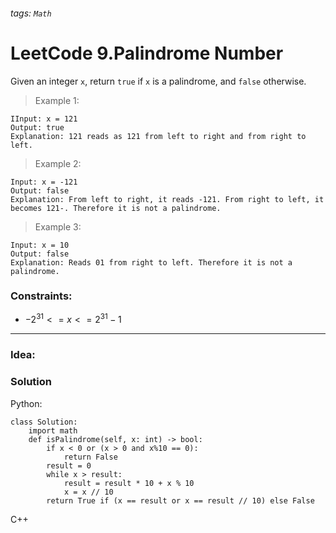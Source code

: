###### tags: `Math`

# LeetCode 9.Palindrome Number
Given an integer ```x```, return ```true``` if ```x``` is a
palindrome, and ```false``` otherwise.  

>Example 1:
```
IInput: x = 121
Output: true
Explanation: 121 reads as 121 from left to right and from right to left.
```
>Example 2:
```
Input: x = -121
Output: false
Explanation: From left to right, it reads -121. From right to left, it becomes 121-. Therefore it is not a palindrome.
```
>Example 3:
```
Input: x = 10
Output: false
Explanation: Reads 01 from right to left. Therefore it is not a palindrome.
```
 

### Constraints:

- $-2^{31} <= x <= 2^{31} - 1$
---
### Idea:
>
### Solution

Python:
```python=
class Solution:
    import math
    def isPalindrome(self, x: int) -> bool:
        if x < 0 or (x > 0 and x%10 == 0):   
            return False
        result = 0
        while x > result:
            result = result * 10 + x % 10
            x = x // 10
        return True if (x == result or x == result // 10) else False
```

C++
```cpp=
```
